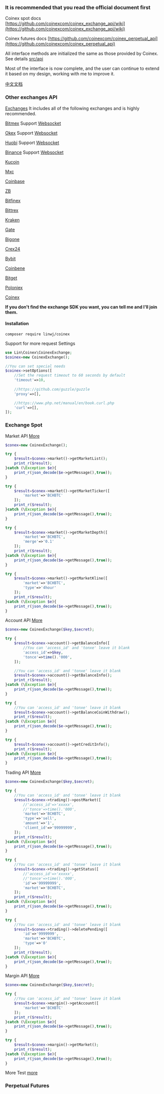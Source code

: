 ### It is recommended that you read the official document first

Coinex spot docs [https://github.com/coinexcom/coinex_exchange_api/wiki](https://github.com/coinexcom/coinex_exchange_api/wiki)

Coinex futures docs [https://github.com/coinexcom/coinex_perpetual_api](https://github.com/coinexcom/coinex_perpetual_api)

All interface methods are initialized the same as those provided by Coinex. See details [src/api](https://github.com/zhouaini528/coinex-php/tree/master/src/Api)

Most of the interface is now complete, and the user can continue to extend it based on my design, working with me to improve it.

[中文文档](https://github.com/zhouaini528/coinex-php/blob/master/README_CN.md)

### Other exchanges API

[Exchanges](https://github.com/zhouaini528/exchanges-php) It includes all of the following exchanges and is highly recommended.

[Bitmex](https://github.com/zhouaini528/bitmex-php) Support [Websocket](https://github.com/zhouaini528/bitmex-php/blob/master/README.md#Websocket)

[Okex](https://github.com/zhouaini528/okex-php) Support [Websocket](https://github.com/zhouaini528/okex-php/blob/master/README.md#Websocket)

[Huobi](https://github.com/zhouaini528/huobi-php) Support [Websocket](https://github.com/zhouaini528/huobi-php/blob/master/README.md#Websocket)

[Binance](https://github.com/zhouaini528/binance-php) Support [Websocket](https://github.com/zhouaini528/binance-php/blob/master/README.md#Websocket)

[Kucoin](https://github.com/zhouaini528/kucoin-php)

[Mxc](https://github.com/zhouaini528/Mxc-php)

[Coinbase](https://github.com/zhouaini528/coinbase-php)

[ZB](https://github.com/zhouaini528/zb-php)

[Bitfinex](https://github.com/zhouaini528/bitfinex-php)

[Bittrex](https://github.com/zhouaini528/bittrex-php)

[Kraken](https://github.com/zhouaini528/kraken-php)

[Gate](https://github.com/zhouaini528/gate-php)   

[Bigone](https://github.com/zhouaini528/bigone-php)   

[Crex24](https://github.com/zhouaini528/crex24-php)   

[Bybit](https://github.com/zhouaini528/bybit-php)  

[Coinbene](https://github.com/zhouaini528/coinbene-php)   

[Bitget](https://github.com/zhouaini528/bitget-php)   

[Poloniex](https://github.com/zhouaini528/poloniex-php)

[Coinex](https://github.com/zhouaini528/coinex-php)

**If you don't find the exchange SDK you want, you can tell me and I'll join them.**

#### Installation
```
composer require linwj/coinex
```

Support for more request Settings
```php
use Lin\Coinex\CoinexExchange;
$coinex=new CoinexExchange();

//You can set special needs
$coinex->setOptions([
    //Set the request timeout to 60 seconds by default
    'timeout'=>10,
    
    //https://github.com/guzzle/guzzle
    'proxy'=>[],

    //https://www.php.net/manual/en/book.curl.php
    'curl'=>[],
]);
```

### Exchange Spot

Market API [More](https://github.com/zhouaini528/coinex-php/blob/master/tests/exchange/market.php)

```php
$conex=new CoinexExchange();

try {
    $result=$conex->market()->getMarketList();
    print_r($result);
}catch (\Exception $e){
    print_r(json_decode($e->getMessage(),true));
}

try {
    $result=$conex->market()->getMarketTicker([
        'market'=>'BCHBTC'
    ]);
    print_r($result);
}catch (\Exception $e){
    print_r(json_decode($e->getMessage(),true));
}

try {
    $result=$conex->market()->getMarketDepth([
        'market'=>'BCHBTC',
        'merge'=>'0.1'
    ]);
    print_r($result);
}catch (\Exception $e){
    print_r(json_decode($e->getMessage(),true));
}

try {
    $result=$conex->market()->getMarketKline([
        'market'=>'BCHBTC',
        'type'=>'4hour'
    ]);
    print_r($result);
}catch (\Exception $e){
    print_r(json_decode($e->getMessage(),true));
}
```

Account API [More](https://github.com/zhouaini528/coinex-php/blob/master/tests/exchange/account.php)

```php
$conex=new CoinexExchange($key,$secret);

try {
    $result=$conex->account()->getBalanceInfo([
        //You can 'access_id' and 'tonxe' leave it blank
        'access_id'=>$key,
        'tonce'=>time().'000',
    ]);

    //You can 'access_id' and 'tonxe' leave it blank
    $result=$conex->account()->getBalanceInfo();
    print_r($result);
}catch (\Exception $e){
    print_r(json_decode($e->getMessage(),true));
}

try {
    //You can 'access_id' and 'tonxe' leave it blank
    $result=$conex->account()->getBalanceCoinWithdraw();
    print_r($result);
}catch (\Exception $e){
    print_r(json_decode($e->getMessage(),true));
}

try {
    $result=$conex->account()->getCreditInfo();
    print_r($result);
}catch (\Exception $e){
    print_r(json_decode($e->getMessage(),true));
}
```


Trading API [More](https://github.com/zhouaini528/coinex-php/blob/master/tests/exchange/trading.php)

```php
$conex=new CoinexExchange($key,$secret);

try {
    //You can 'access_id' and 'tonxe' leave it blank
    $result=$conex->trading()->postMarket([
        //'access_id'=>'xxxxx',
        //'tonce'=>time().'000',
        'market'=>'BCHBTC',
        'type'=>'sell',
        'amount'=>'1',
        'client_id'=>'99999999',
    ]);
    print_r($result);
}catch (\Exception $e){
    print_r(json_decode($e->getMessage(),true));
}

try {
    //You can 'access_id' and 'tonxe' leave it blank
    $result=$conex->trading()->getStatus([
        //'access_id'=>'xxxxx',
        //'tonce'=>time().'000',
        'id'=>'99999999',
        'market'=>'BCHBTC',
    ]);
    print_r($result);
}catch (\Exception $e){
    print_r(json_decode($e->getMessage(),true));
}

try {
    //You can 'access_id' and 'tonxe' leave it blank
    $result=$conex->trading()->deletePending([
        'id'=>'9999999',
        'market'=>'BCHBTC',
        'type'=>'0'
    ]);
    print_r($result);
}catch (\Exception $e){
    print_r(json_decode($e->getMessage(),true));
}
```


Margin API [More](https://github.com/zhouaini528/coinex-php/blob/master/tests/exchange/margin.php)

```php
$conex=new CoinexExchange($key,$secret);

try {
    //You can 'access_id' and 'tonxe' leave it blank
    $result=$conex->margin()->getAccount([
        'market'=>'BCHBTC'
    ]);
    print_r($result);
}catch (\Exception $e){
    print_r(json_decode($e->getMessage(),true));
}

try {
    $result=$conex->margin()->getMarket();
    print_r($result);
}catch (\Exception $e){
    print_r(json_decode($e->getMessage(),true));
}
```

More Test [more](https://github.com/zhouaini528/coinex-php/blob/master/tests/exchange)

### Perpetual Futures






